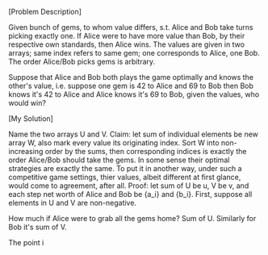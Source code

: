 [Problem Description]

Given bunch of gems, to whom value differs, s.t. Alice and Bob take turns picking exactly one.
If Alice were to have more value than Bob, by their respective own standards, then Alice wins.
The values are given in two arrays; same index refers to same gem; one corresponds to Alice, one Bob.
The order Alice/Bob picks gems is arbitrary.

Suppose that Alice and Bob both plays the game optimally and knows the other's value, i.e. suppose one gem is 42 to Alice and 69 to Bob then Bob knows it's 42 to Alice and Alice knows it's 69 to Bob, given the values, who would win?

[My Solution]

Name the two arrays U and V.
Claim: let sum of individual elements be new array W, also mark every value its originating index.
Sort W into non-increasing order by the sums, then corresponding indices is exactly the order Alice/Bob should take the gems.
In some sense their optimal strategies are exactly the same.
To put it in another way, under such a competitive game settings, thier values, albeit different at first glance, would come to agreement, after all.
Proof: let sum of U be u, V be v, and each step net worth of Alice and Bob be {a\_i} and {b\_i}.
First, suppose all elements in U and V are non-negative.



How much if Alice were to grab all the gems home? Sum of U. Similarly for Bob it's sum of V.

The point i
